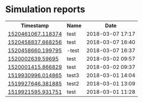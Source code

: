 Simulation reports
==================
<table>
  <tr>
    <th>Timestamp</th>
    <th>Name</th>
    <th>Date</th>
  </tr>
  <tr>
    <td><a href="/reports/1520461067.118374">1520461067.118374</a></td>
    <td>test</td>
    <td>2018-03-07 17:17</td>
  </tr>
  <tr>
    <td><a href="/reports/1520458837.668256">1520458837.668256</a></td>
    <td>test</td>
    <td>2018-03-07 16:40</td>
  </tr>
  <tr>
    <td><a href="/reports/1520458660.199795">1520458660.199795</a></td>
    <td>-test</td>
    <td>2018-03-07 16:37</td>
  </tr>
  <tr>
    <td><a href="/reports/1520002639.59695">1520002639.59695</a></td>
    <td>test</td>
    <td>2018-03-02 09:57</td>
  </tr>
  <tr>
    <td><a href="/reports/1520001415.866829">1520001415.866829</a></td>
    <td>test</td>
    <td>2018-03-02 09:37</td>
  </tr>
  <tr>
    <td><a href="/reports/1519930996.014865">1519930996.014865</a></td>
    <td>test3</td>
    <td>2018-03-01 14:04</td>
  </tr>
  <tr>
    <td><a href="/reports/1519927646.381885">1519927646.381885</a></td>
    <td>test2</td>
    <td>2018-03-01 13:09</td>
  </tr>
  <tr>
    <td><a href="/reports/1519921595.931751">1519921595.931751</a></td>
    <td>test</td>
    <td>2018-03-01 11:28</td>
  </tr>
</table>
